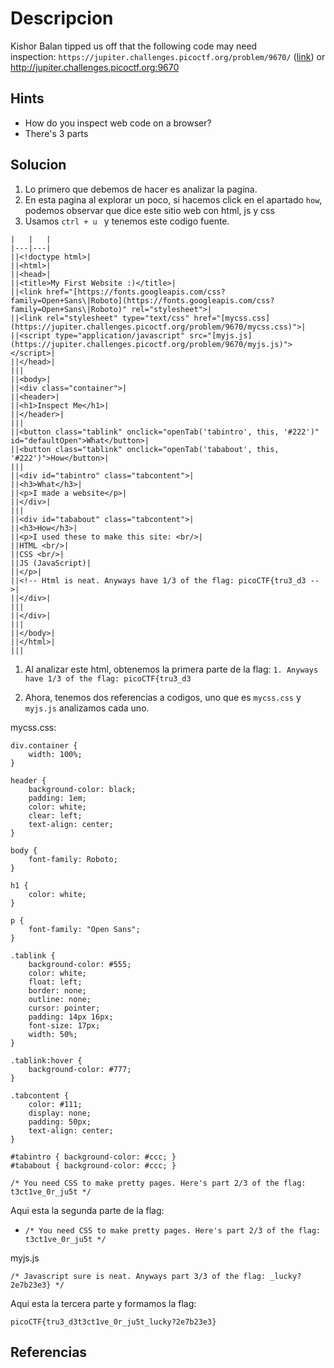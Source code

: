 # Descripcion

Kishor Balan tipped us off that the following code may need inspection: `https://jupiter.challenges.picoctf.org/problem/9670/` ([link](https://jupiter.challenges.picoctf.org/problem/9670/)) or http://jupiter.challenges.picoctf.org:9670

## Hints
- How do you inspect web code on a browser?
- There's 3 parts

## Solucion

1. Lo primero que debemos de hacer es analizar la pagina.
2. En esta pagina al explorar un poco, si hacemos click en el apartado `how`, podemos observar que dice este sitio web con html, js y css
3. Usamos `ctrl + u ` y tenemos este codigo fuente.

```
|   |   |
|---|---|
||<!doctype html>|
||<html>|
||<head>|
||<title>My First Website :)</title>|
||<link href="[https://fonts.googleapis.com/css?family=Open+Sans\|Roboto](https://fonts.googleapis.com/css?family=Open+Sans\|Roboto)" rel="stylesheet">|
||<link rel="stylesheet" type="text/css" href="[mycss.css](https://jupiter.challenges.picoctf.org/problem/9670/mycss.css)">|
||<script type="application/javascript" src="[myjs.js](https://jupiter.challenges.picoctf.org/problem/9670/myjs.js)"></script>|
||</head>|
|||
||<body>|
||<div class="container">|
||<header>|
||<h1>Inspect Me</h1>|
||</header>|
|||
||<button class="tablink" onclick="openTab('tabintro', this, '#222')" id="defaultOpen">What</button>|
||<button class="tablink" onclick="openTab('tababout', this, '#222')">How</button>|
|||
||<div id="tabintro" class="tabcontent">|
||<h3>What</h3>|
||<p>I made a website</p>|
||</div>|
|||
||<div id="tababout" class="tabcontent">|
||<h3>How</h3>|
||<p>I used these to make this site: <br/>|
||HTML <br/>|
||CSS <br/>|
||JS (JavaScript)|
||</p>|
||<!-- Html is neat. Anyways have 1/3 of the flag: picoCTF{tru3_d3 -->|
||</div>|
|||
||</div>|
|||
||</body>|
||</html>|
|||

```

1. Al analizar este html, obtenemos la primera parte de la flag:
	```1. Anyways have 1/3 of the flag: picoCTF{tru3_d3``` 

2. Ahora, tenemos dos referencias a codigos, uno que es `mycss.css` y `myjs.js` analizamos cada uno.

mycss.css:
```
div.container {
    width: 100%;
}

header {
    background-color: black;
    padding: 1em;
    color: white;
    clear: left;
    text-align: center;
}

body {
    font-family: Roboto;
}

h1 {
    color: white;
}

p {
    font-family: "Open Sans";
}

.tablink {
    background-color: #555;
    color: white;
    float: left;
    border: none;
    outline: none;
    cursor: pointer;
    padding: 14px 16px;
    font-size: 17px;
    width: 50%;
}

.tablink:hover {
    background-color: #777;
}

.tabcontent {
    color: #111;
    display: none;
    padding: 50px;
    text-align: center;
}

#tabintro { background-color: #ccc; }
#tababout { background-color: #ccc; }

/* You need CSS to make pretty pages. Here's part 2/3 of the flag: t3ct1ve_0r_ju5t */
```

Aqui esta la segunda parte de la flag:
- `/* You need CSS to make pretty pages. Here's part 2/3 of the flag: t3ct1ve_0r_ju5t */`

myjs.js
```
/* Javascript sure is neat. Anyways part 3/3 of the flag: _lucky?2e7b23e3} */
```

Aqui esta la tercera parte y formamos la flag:

```
picoCTF{tru3_d3t3ct1ve_0r_ju5t_lucky?2e7b23e3}
```

## Referencias

